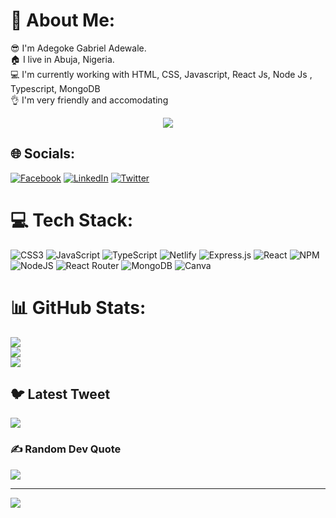 # 💫 About Me:
😎 I'm Adegoke Gabriel Adewale.<br>🏠 I live in Abuja, Nigeria.<br>💻 I'm currently working with HTML, CSS,  Javascript, React Js,  Node Js , Typescript, MongoDB<br>👌  I'm very friendly and accomodating

<p align="center">
  <img src="https://readme-typing-svg.herokuapp.com?font=Helvetica&size=28&duration=6500&color=0B3B8E&center=true&vCenter=true&width=450&lines=FullStack+Developer...+;Building!+Learning!+%F0%9F%92%A1">
</p>

## 🌐 Socials:
[![Facebook](https://img.shields.io/badge/Facebook-%231877F2.svg?logo=Facebook&logoColor=white)](https://facebook.com/adegoke.gabriel.526) [![LinkedIn](https://img.shields.io/badge/LinkedIn-%230077B5.svg?logo=linkedin&logoColor=white)](https://linkedin.com/in/adegoke-adewale-961399243/) [![Twitter](https://img.shields.io/badge/Twitter-%231DA1F2.svg?logo=Twitter&logoColor=white)](https://twitter.com/TheRealAdegoke) 

# 💻 Tech Stack:
![CSS3](https://img.shields.io/badge/css3-%231572B6.svg?style=for-the-badge&logo=css3&logoColor=white) ![JavaScript](https://img.shields.io/badge/javascript-%23323330.svg?style=for-the-badge&logo=javascript&logoColor=%23F7DF1E) ![TypeScript](https://img.shields.io/badge/typescript-%23007ACC.svg?style=for-the-badge&logo=typescript&logoColor=white) ![Netlify](https://img.shields.io/badge/netlify-%23000000.svg?style=for-the-badge&logo=netlify&logoColor=#00C7B7) ![Express.js](https://img.shields.io/badge/express.js-%23404d59.svg?style=for-the-badge&logo=express&logoColor=%2361DAFB) ![React](https://img.shields.io/badge/react-%2320232a.svg?style=for-the-badge&logo=react&logoColor=%2361DAFB) ![NPM](https://img.shields.io/badge/NPM-%23000000.svg?style=for-the-badge&logo=npm&logoColor=white) ![NodeJS](https://img.shields.io/badge/node.js-6DA55F?style=for-the-badge&logo=node.js&logoColor=white) ![React Router](https://img.shields.io/badge/React_Router-CA4245?style=for-the-badge&logo=react-router&logoColor=white) ![MongoDB](https://img.shields.io/badge/MongoDB-%234ea94b.svg?style=for-the-badge&logo=mongodb&logoColor=white) ![Canva](https://img.shields.io/badge/Canva-%2300C4CC.svg?style=for-the-badge&logo=Canva&logoColor=white)
# 📊 GitHub Stats:
![](https://github-readme-stats.vercel.app/api?username=TheRealAdegoke&theme=react&hide_border=false&include_all_commits=true&count_private=true)<br/>
![](https://github-readme-streak-stats.herokuapp.com/?user=TheRealAdegoke&theme=react&hide_border=false)<br/>
![](https://github-readme-stats.vercel.app/api/top-langs/?username=TheRealAdegoke&theme=react&hide_border=false&include_all_commits=true&count_private=true&layout=compact)

## 🐦 Latest Tweet
[![](https://gtce.itsvg.in/api?username=TheRealAdegoke)](https://github.com/VishwaGauravIn/github-twitter-card-embed)

### ✍️ Random Dev Quote
![](https://quotes-github-readme.vercel.app/api?type=horizontal&theme=radical)

---
[![](https://visitcount.itsvg.in/api?id=TheRealAdegoke&icon=0&color=0)](https://visitcount.itsvg.in)

<!-- Proudly created with GPRM ( https://gprm.itsvg.in ) -->
